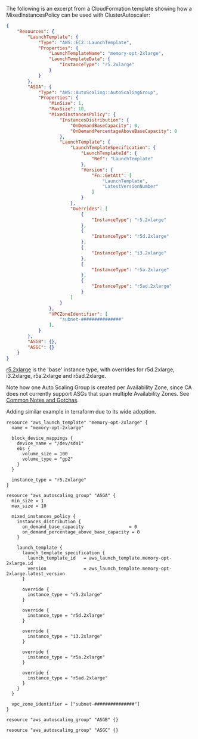 The following is an excerpt from a CloudFormation template showing how a MixedInstancesPolicy can be used with ClusterAutoscaler:

```json
{
    "Resources": {
        "LaunchTemplate": {
            "Type": "AWS::EC2::LaunchTemplate",
            "Properties": {
                "LaunchTemplateName": "memory-opt-2xlarge",
                "LaunchTemplateData": {
                    "InstanceType": "r5.2xlarge"
                }
            }
        },
        "ASGA": {
            "Type": "AWS::AutoScaling::AutoScalingGroup",
            "Properties": {
                "MinSize": 1,
                "MaxSize": 10,
                "MixedInstancesPolicy": {
                    "InstancesDistribution": {
                        "OnDemandBaseCapacity": 0,
                        "OnDemandPercentageAboveBaseCapacity": 0
                    },
                    "LaunchTemplate": {
                        "LaunchTemplateSpecification": {
                            "LaunchTemplateId": {
                                "Ref": "LaunchTemplate"
                            },
                            "Version": {
                                "Fn::GetAtt": [
                                    "LaunchTemplate",
                                    "LatestVersionNumber"
                                ]
                            }
                        },
                        "Overrides": [
                            {
                                "InstanceType": "r5.2xlarge"
                            },
                            {
                                "InstanceType": "r5d.2xlarge"
                            },
                            {
                                "InstanceType": "i3.2xlarge"
                            },
                            {
                                "InstanceType": "r5a.2xlarge"
                            },
                            {
                                "InstanceType": "r5ad.2xlarge"
                            }
                        ]
                    }
                },
                "VPCZoneIdentifier": [
                    "subnet-###############"
                ],
            }
        },
        "ASGB": {},
        "ASGC": {}
    }
}
```

[r5.2xlarge](https://aws.amazon.com/ec2/instance-types/#Memory_Optimized) is the 'base' instance type, with overrides for r5d.2xlarge, i3.2xlarge, r5a.2xlarge and r5ad.2xlarge. 

Note how one Auto Scaling Group is created per Availability Zone, since CA does not currently support ASGs that span multiple Availability Zones. See [Common Notes and Gotchas](https://github.com/kubernetes/autoscaler/tree/master/cluster-autoscaler/cloudprovider/aws#common-notes-and-gotchas).

Adding similar example in terraform due to its wide adoption.
```
resource "aws_launch_template" "memory-opt-2xlarge" {
  name = "memory-opt-2xlarge"
  
  block_device_mappings {
    device_name = "/dev/sda1"
    ebs {
      volume_size = 100
      volume_type = "gp2"
    }
  }

  instance_type = "r5.2xlarge"
}

resource "aws_autoscaling_group" "ASGA" {
  min_size = 1
  max_size = 10

  mixed_instances_policy {
    instances_distribution {
      on_demand_base_capacity                 = 0
      on_demand_percentage_above_base_capacity = 0
    }

    launch_template {
      launch_template_specification {
        launch_template_id   = aws_launch_template.memory-opt-2xlarge.id
        version              = aws_launch_template.memory-opt-2xlarge.latest_version
      }

      override {
        instance_type = "r5.2xlarge"
      }

      override {
        instance_type = "r5d.2xlarge"
      }

      override {
        instance_type = "i3.2xlarge"
      }

      override {
        instance_type = "r5a.2xlarge"
      }

      override {
        instance_type = "r5ad.2xlarge"
      }
    }
  }

  vpc_zone_identifier = ["subnet-###############"]
}

resource "aws_autoscaling_group" "ASGB" {}

resource "aws_autoscaling_group" "ASGC" {}
```

